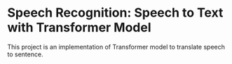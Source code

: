 # Speech Recognition: Speech to Text with Transformer Model

This project is an implementation of Transformer model to translate speech to sentence.
